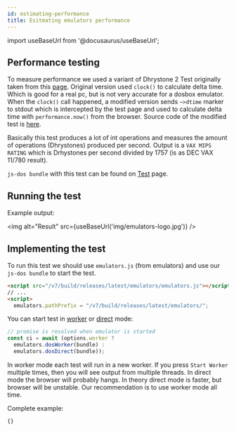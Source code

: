 ```yaml
---
id: estimating-performance
title: Esitmating emulators performance
---
```

import useBaseUrl from '@docusaurus/useBaseUrl';

## Performance testing

To measure performance we used a variant of Dhrystone 2 Test originally taken from this [page](http://www.roylongbottom.org.uk/dhrystone%20results.htm). Original version used `clock()` to calculate delta time. Which is good for a real pc, but is not very accurate for a dosbox emulator. When the `clock()` call happened, a modified version sends `~>dtime` marker to stdout which is intercepted by the test page and used to calculate delta time with `performance.now()` from the browser. Source code of the modified test is [here](https://github.com/caiiiycuk/js-dos/tree/6.22/programms/dhry2).

Basically this test produces a lot of int operations and measures the amount of operations (Dhrystones) produced per second. Output is a `VAX MIPS RATING` which is Drhystones per second divided by 1757 (is as DEC VAX 11/780 result).

`js-dos bundle` with this test can be found on [Test](https://dos.zone/dhrystone-2-test-jul-2020/) page.

## Running the test


Example output:

<img alt="Result" src={useBaseUrl('img/emulators-logo.jpg')} />

## Implementing the test

To run this test we should use `emulators.js` (from emulators) and use our `js-dos bundle` to start the test.

```html
<script src="/v7/build/releases/latest/emulators/emulators.js"></script>
// ...
<script>
  emulators.pathPrefix = "/v7/build/releases/latest/emulators/";
```

You can start test in [worker](dosbox-worker.md) or [direct](dosbox-direct.md) mode:
```js
// promise is resolved when emulator is started
const ci = await (options.worker ?
  emulators.dosWorker(bundle) :
  emulators.dosDirect(bundle));
```

In worker mode each test will run in a new worker. If you press `Start Worker` multiple times,
then you will see output from multiple threads. In direct mode the browser will probably hangs.
In theory direct mode is faster, but browser will be unstable. Our recommendation is to use worker
mode all time.

Complete example:

```html title="examples/dhry2.html"
{}
```


